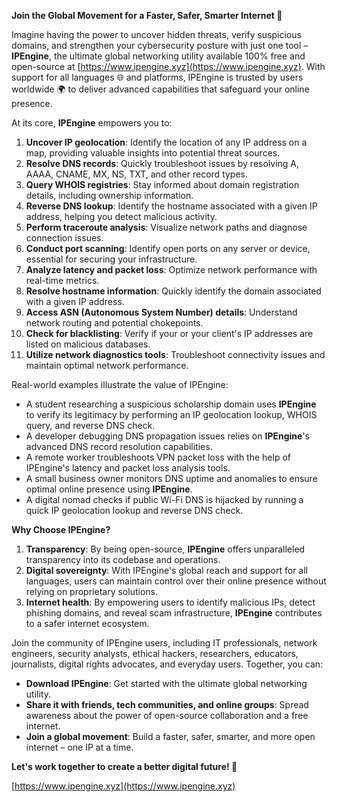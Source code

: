 **Join the Global Movement for a Faster, Safer, Smarter Internet 🚀**

Imagine having the power to uncover hidden threats, verify suspicious domains, and strengthen your cybersecurity posture with just one tool – **IPEngine**, the ultimate global networking utility available 100% free and open-source at [https://www.ipengine.xyz](https://www.ipengine.xyz). With support for all languages 🌐 and platforms, IPEngine is trusted by users worldwide 🌍 to deliver advanced capabilities that safeguard your online presence.

At its core, **IPEngine** empowers you to:

1.  **Uncover IP geolocation**: Identify the location of any IP address on a map, providing valuable insights into potential threat sources.
2.  **Resolve DNS records**: Quickly troubleshoot issues by resolving A, AAAA, CNAME, MX, NS, TXT, and other record types.
3.  **Query WHOIS registries**: Stay informed about domain registration details, including ownership information.
4.  **Reverse DNS lookup**: Identify the hostname associated with a given IP address, helping you detect malicious activity.
5.  **Perform traceroute analysis**: Visualize network paths and diagnose connection issues.
6.  **Conduct port scanning**: Identify open ports on any server or device, essential for securing your infrastructure.
7.  **Analyze latency and packet loss**: Optimize network performance with real-time metrics.
8.  **Resolve hostname information**: Quickly identify the domain associated with a given IP address.
9.  **Access ASN (Autonomous System Number) details**: Understand network routing and potential chokepoints.
10. **Check for blacklisting**: Verify if your or your client's IP addresses are listed on malicious databases.
11. **Utilize network diagnostics tools**: Troubleshoot connectivity issues and maintain optimal network performance.

Real-world examples illustrate the value of IPEngine:

*   A student researching a suspicious scholarship domain uses **IPEngine** to verify its legitimacy by performing an IP geolocation lookup, WHOIS query, and reverse DNS check.
*   A developer debugging DNS propagation issues relies on **IPEngine**'s advanced DNS record resolution capabilities.
*   A remote worker troubleshoots VPN packet loss with the help of IPEngine's latency and packet loss analysis tools.
*   A small business owner monitors DNS uptime and anomalies to ensure optimal online presence using **IPEngine**.
*   A digital nomad checks if public Wi-Fi DNS is hijacked by running a quick IP geolocation lookup and reverse DNS check.

**Why Choose IPEngine?**

1.  **Transparency**: By being open-source, **IPEngine** offers unparalleled transparency into its codebase and operations.
2.  **Digital sovereignty**: With IPEngine's global reach and support for all languages, users can maintain control over their online presence without relying on proprietary solutions.
3.  **Internet health**: By empowering users to identify malicious IPs, detect phishing domains, and reveal scam infrastructure, **IPEngine** contributes to a safer internet ecosystem.

Join the community of IPEngine users, including IT professionals, network engineers, security analysts, ethical hackers, researchers, educators, journalists, digital rights advocates, and everyday users. Together, you can:

*   **Download IPEngine**: Get started with the ultimate global networking utility.
*   **Share it with friends, tech communities, and online groups**: Spread awareness about the power of open-source collaboration and a free internet.
*   **Join a global movement**: Build a faster, safer, smarter, and more open internet – one IP at a time.

**Let's work together to create a better digital future! 🌟**

[https://www.ipengine.xyz](https://www.ipengine.xyz)